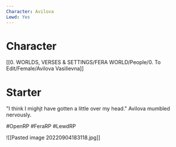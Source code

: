 ```yaml
---
Character: Avilova
Lewd: Yes
---
```

# Character
[[0. WORLDS, VERSES & SETTINGS/FERA WORLD/People/0. To Edit/Female/Avilova Vasilievna]]

# Starter
"I think I mighjt have gotten a little over my head." Avilova mumbled nervously.
  

#OpenRP #FeraRP #LewdRP 

![[Pasted image 20220904183118.jpg]]